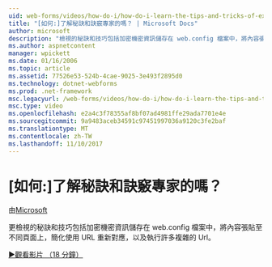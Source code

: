 ```yaml
---
uid: web-forms/videos/how-do-i/how-do-i-learn-the-tips-and-tricks-of-experts
title: "[如何:]了解秘訣和訣竅專家的嗎？ | Microsoft Docs"
author: microsoft
description: "檢視的秘訣和技巧包括加密機密資訊儲存在 web.config 檔案中，將內容張貼至不同頁面上，以簡化複雜的 Url..."
ms.author: aspnetcontent
manager: wpickett
ms.date: 01/16/2006
ms.topic: article
ms.assetid: 77526e53-524b-4cae-9025-3e493f2895d0
ms.technology: dotnet-webforms
ms.prod: .net-framework
msc.legacyurl: /web-forms/videos/how-do-i/how-do-i-learn-the-tips-and-tricks-of-experts
msc.type: video
ms.openlocfilehash: e2a4c3f78355af8bf07ad4981ffe29ada7701e4e
ms.sourcegitcommit: 9a9483aceb34591c97451997036a9120c3fe2baf
ms.translationtype: MT
ms.contentlocale: zh-TW
ms.lasthandoff: 11/10/2017
---
```

<a name="how-do-i-learn-the-tips-and-tricks-of-experts"></a>[如何:]了解秘訣和訣竅專家的嗎？
====================
由[Microsoft](https://github.com/microsoft)

更檢視的秘訣和技巧包括加密機密資訊儲存在 web.config 檔案中，將內容張貼至不同頁面上，簡化使用 URL 重新對應，以及執行許多複雜的 Url。

[&#9654;觀看影片 （18 分鐘）](https://channel9.msdn.com/Blogs/ASP-NET-Site-Videos/how-do-i-learn-the-tips-and-tricks-of-experts)

